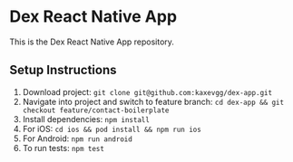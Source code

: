 # Dex React Native App

This is the Dex React Native App repository.

## Setup Instructions

1. Download project: `git clone git@github.com:kaxevgg/dex-app.git`
2. Navigate into project and switch to feature branch: `cd dex-app && git checkout feature/contact-boilerplate`
3. Install dependencies: `npm install`
4. For iOS: `cd ios && pod install && npm run ios`
5. For Android: `npm run android`
6. To run tests: `npm test`
